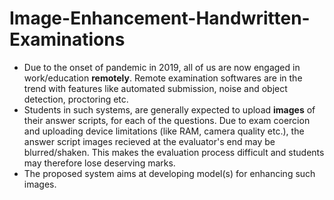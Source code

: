# Image-Enhancement-Handwritten-Examinations

- Due to the onset of pandemic in 2019, all of us are now engaged in work/education **remotely**. Remote examination softwares are in the trend with features like automated submission, noise and object detection, proctoring etc.
- Students in such systems, are generally expected to upload **images** of their answer scripts, for each of the questions. Due to exam coercion and uploading device limitations (like RAM, camera quality etc.), the answer script images recieved at the evaluator's end may be blurred/shaken. This makes the evaluation process difficult and students may therefore lose deserving marks.
- The proposed system aims at developing model(s) for enhancing such images.
